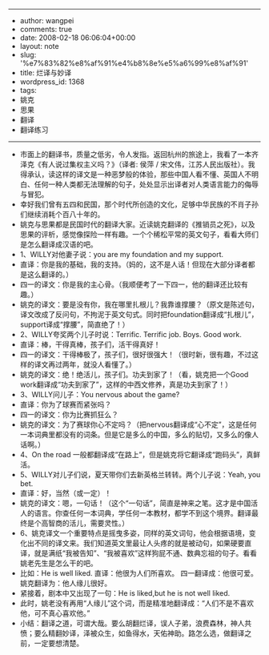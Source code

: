 - --
- author: wangpei
- comments: true
- date: 2008-02-18 06:06:04+00:00
- layout: note
- slug: '%e7%83%82%e8%af%91%e4%b8%8e%e5%a6%99%e8%af%91'
- title: 烂译与妙译
- wordpress_id: 1368
- tags:
- 姚克
- 思果
- 翻译
- 翻译练习
- --
- 市面上的翻译书，质量之低劣，令人发指。返回杭州的旅途上，我看了一本齐泽克《有人说过集权主义吗？》（译者: 侯萍 / 宋文伟，江苏人民出版社）。我得承认，读这样的译文是一种恶梦般的体验，那些中国人看不懂、英国人不明白、任何一种人类都无法理解的句子，处处显示出译者对人类语言能力的侮辱与冒犯。
- 幸好我们曾有五四和民国，那个时代所创造的文化，足够中华民族的不肖子孙们继续消耗个百八十年的。
- 姚克与思果都是民国时代的翻译大家。近读姚克翻译的《推销员之死》，以及思果的评析，感觉像探险一样有趣。一个个稀松平常的英文句子，看看大师们是怎么翻译成汉语的吧。
- 1、WILLY对他妻子说：you are my foundation and my support.
- 直译：你是我的基础，我的支持。（妈的，这不是人话！但现在大部分译者都是这么翻译的。）
- 四一的译文：你是我的主心骨。（我顺便考了一下四一，他的翻译还比较有趣。）
- 姚克的译文：要是没有你，我在哪里扎根儿？我靠谁撑腰？（原文是陈述句，译文改成了反问句，不拘泥于英文句式。同时把foundation翻译成“扎根儿”，support译成“撑腰”，简直绝了！）
- 2、WILLY夸奖两个儿子时说：Terrific. Terrific job. Boys. Good work.
- 直译：棒，干得真棒，孩子们，活干得真好！
- 四一的译文：干得棒极了，孩子们，很好很强大！（很时新，很有趣，不过这样的译文再过两年，就没人看懂了。）
- 姚克的译文：绝！绝活儿，孩子们。功夫到家了！（看，姚克把一个Good work翻译成“功夫到家了”，这样的中西文修养，真是功夫到家了！）
- 3、WILLY问儿子：You nervous about the game?
- 直译：你为了球赛而紧张吗？
- 四一的译文：你为比赛抓狂么？
- 姚克的译文：为了赛球你心不定吗？（把nervous翻译成“心不定”，这是任何一本词典里都没有的词条。但是它是多么的中国，多么的贴切，又多么的像人话啊。）
- 4、On the road 一般都翻译成“在路上”，但是姚克将它翻译成“跑码头”，真鲜活。
- 5、WILLY对儿子们说，夏天带你们去新英格兰转转。两个儿子说：Yeah, you bet. 
- 直译：好，当然（或一定）！
- 姚克的译文：嗯，一句话！（这个“一句话”，简直是神来之笔。这才是中国活人的语言。你查任何一本词典，学任何一本教材，都学不到这个境界。翻译最终是个高智商的活儿，需要灵性。）
- 6、姚克译文一个重要特点是摇曳多姿，同样的英文词句，他会根据语境，变化出不同的译文来。我们知道英文里最让人头疼的就是被动句，如果硬要直译，就是满纸“我被告知”、“我被喜欢”这样狗屁不通、数典忘祖的句子。看看姚老先生是怎么干的吧。
- 比如：He is well liked. 直译：他很为人们所喜欢。 四一翻译成：他很可爱。姚克翻译为：他人缘儿很好。
- 紧接着，剧本中又出现了一句：He is liked,but he is not well liked.
- 此时，姚老没有再用“人缘儿”这个词，而是精准地翻译成：“人们不是不喜欢他，可不真心喜欢他。”
- 小结：翻译之道，可谓大哉。要么胡翻烂译，误人子弟，浪费森林，神人共愤；要么精翻妙译，泽被众生，如鱼得水，天佑神助。路怎么选，做翻译之前，一定要想清楚。
